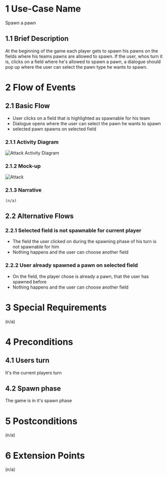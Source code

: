 # 1 Use-Case Name

Spawn a pawn

## 1.1 Brief Description

At the beginning of the game each player gets to spawn his pawns on the fields where his teams pawns are allowed to spawn. If the user, whos turn it is, clicks on a field where he's allowed to spawn a pawn, a dialogue should pop up where the user can select the pawn type he wants to spawn.

# 2 Flow of Events

## 2.1 Basic Flow

* User clicks on a field that is highlighted as spawnable for his team
* Dialogue opens where the user can select the pawn he wants to spawn
* selected pawn spawns on selected field

### 2.1.1 Activity Diagram

![Attack Activity Diagram](https://raw.githubusercontent.com/steiditi/Spybot-Reloaded-Doc/0a0563903812f3ca8e95161bbbe68eb69a09b598/UseCases/Spawn%20Pawn/UsecaseDiagramSpawn.jpg?raw=true)

### 2.1.2 Mock-up

![Attack](https://raw.githubusercontent.com/steiditi/Spybot-Reloaded-Doc/aee3231d385e4de7a009efe2e4497b0615e82e92/UseCases/Attack/MockUp.svg)

### 2.1.3 Narrative

```
(n/a)
```

## 2.2 Alternative Flows

### 2.2.1 Selected field is not spawnable for current player

* The field the user clicked on during the spawning phase of his turn is not spawnable for him
* Nothing happens and the user can choose another field

### 2.2.2 User already spawned a pawn on selected field

* On the field, the player chose is already a pawn, that the user has spawned before
* Nothing happens and the user can choose another field

# 3 Special Requirements

(n/a)

# 4 Preconditions

## 4.1 Users turn

It's the current players turn

## 4.2 Spawn phase

The game is in it's spawn phase

# 5 Postconditions

(n/a)

# 6 Extension Points

(n/a)
